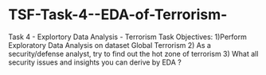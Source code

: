 # TSF-Task-4--EDA-of-Terrorism-

Task 4 - Explortory Data Analysis - Terrorism
Task Objectives:
1)Perform Exploratory Data Analysis on dataset Global Terrorism
2) As a security/defense analyst, try to find out the hot zone of terrorism
3) What all security issues and insights you can derive by EDA ?
